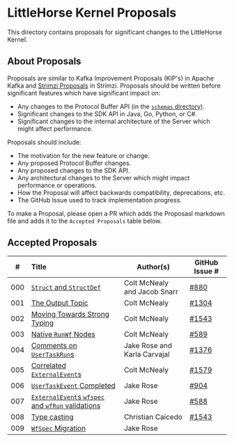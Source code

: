 # LittleHorse Kernel Proposals

This directory contains proposals for significant changes to the LittleHorse Kernel.

## About Proposals

Proposals are similar to Kafka Improvement Proposals (KIP's) in Apache Kafka and [Strimzi Proposals](https://github.com/strimzi/proposals) in Strimzi. Proposals should be written before significant features which have significant impact on:

* Any changes to the Protocol Buffer API (in the [`schemas` directory](../schemas/)).
* Significant changes to the SDK API in Java, Go, Python, or C#.
* Significant changes to the internal architecture of the Server which might affect performance.

Proposals should include:

* The motivation for the new feature or change.
* Any proposed Protocol Buffer changes.
* Any proposed changes to the SDK API.
* Any architectural changes to the Server which might impact performance or operations.
* How the Proposal will affect backwards compatibility, deprecations, etc.
* The GitHub Issue used to track implementation progress.

To make a Proposal, please open a PR which adds the Proposasl markdown file and adds it to the `Accepted Proposals` table below.

## Accepted Proposals

| #  | Title                                                                 |Author(s)    |GitHub Issue #|
|:--:|:----------------------------------------------------------------------|-------------|--------------|
| 000 | [`Struct` and `StructDef`](./000-struct-and-structdef.md) |Colt McNealy and Jacob Snarr |[#880](https://github.com/littlehorse-enterprises/littlehorse/issues/880)|
| 001 | [The Output Topic](./001-output-topic.md) | Colt McNealy | [#1304](https://github.com/littlehorse-enterprises/littlehorse/issues/1304) |
| 002 | [Moving Towards Strong Typing](./002-move-to-strong-typing.md) | Colt McNealy | [#1543](https://github.com/littlehorse-enterprises/littlehorse/issues/1543) |
| 003 | [Native `RunWf` Nodes](./003-run-wf-node.md) | Colt McNealy | [#589](https://github.com/littlehorse-enterprises/littlehorse/issues/589) |
| 004 | [Comments on `UserTaskRun`s](./004-add-user-task-comments.md) | Jake Rose and Karla Carvajal | [#1376](https://github.com/littlehorse-enterprises/littlehorse/issues/1376) |
| 005 | [Correlated `ExternalEvent`s](./005-correlated-events.md) | Colt McNealy | [#1579](https://github.com/littlehorse-enterprises/littlehorse/issues/1579) |
| 006 | [`UserTaskEvent` Completed](./006-add-user-task-event-completed.md) | Jake Rose | [#904](https://github.com/littlehorse-enterprises/littlehorse/issues/904) |
| 007 | [`ExternalEvent`s `wfspec` and `wfRun` validations](./007-extending-external-event-validations.md) | Jake Rose | [#588](https://github.com/littlehorse-enterprises/littlehorse/issues/588) |
| 008 | [Type casting](./008-type-casting.md) | Christian Caicedo | [#1543](https://github.com/littlehorse-enterprises/littlehorse/issues/1543)|
| 009 | [`WfSpec` Migration](./009-rpc-migrate-wfspec.md) | Jake Rose | |
 
